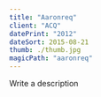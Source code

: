 ```yaml
---
title: "Aaronreq"
client: "ACQ"
datePrint: "2012"
dateSort: 2015-08-21
thumb: ./thumb.jpg
magicPath: "aaronreq"
---
```


Write a description
